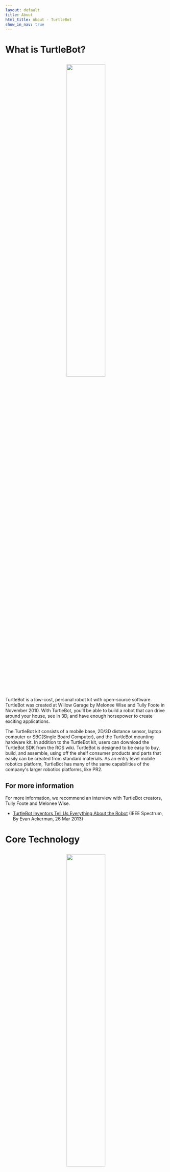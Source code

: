 ```yaml
---
layout: default
title: About
html_title: About - TurtleBot
show_in_nav: true
---
```


# What is TurtleBot?

<div style=" text-align:center ; padding:10px; ">
  <img id="rider" src="{{ site.baseurl }}/assets/images/turtlebot_rider.jpg" alt="" style="width:50%; max-width:1042px;"/>
</div>

TurtleBot is a low-cost, personal robot kit with open-source software. TurtleBot was created at Willow Garage by Melonee Wise and Tully Foote in November 2010. With TurtleBot, you’ll be able to build a robot that can drive around your house, see in 3D, and have enough horsepower to create exciting applications.

The TurtleBot kit consists of a mobile base, 2D/3D distance sensor, laptop computer or SBC(Single Board Computer), and the TurtleBot mounting hardware kit. In addition to the TurtleBot kit, users can download the TurtleBot SDK from the ROS wiki. TurtleBot is designed to be easy to buy, build, and assemble, using off the shelf consumer products and parts that easily can be created from standard materials. As an entry level mobile robotics platform, TurtleBot has many of the same capabilities of the company's larger robotics platforms, like PR2.

## For more information

For more information, we recommend an interview with TurtleBot creators, Tully Foote and Melonee Wise.

- [TurtleBot Inventors Tell Us Everything About the Robot](http://spectrum.ieee.org/automaton/robotics/diy/interview-turtlebot-inventors-tell-us-everything-about-the-robot) (IEEE Spectrum, By Evan Ackerman, 26 Mar 2013)

# Core Technology

<div style=" text-align:center ; padding:10px; ">
  <img id="rider" src="{{ site.baseurl }}/assets/images/robot_comic_navigation.png" alt="" style="width:50%; max-width:1042px;"/>
</div>

The TurtleBot's core technology is SLAM and Navigation, making it suitable for home service robots. The TurtleBot can run SLAM(simultaneous localization and mapping) algorithms to build a map and can drive around your room. Also, it can be controlled remotely from a laptop, joypad or Android-based smart phone. The TurtleBot can also follow a person's legs as they walk in a room. Also included are the ROS arm navigation capabilities, an arm attachment that has been developed for manipulating objects.

# History

<div style=" text-align:center ; padding:10px; ">
  <img id="rider" src="{{ site.baseurl }}/assets/images/turtlebot_history.gif" alt="" style="width:50%; max-width:1042px;"/>
</div>

## TurtleBot1

TurtleBot1 consists of an iRobot Create base, a 3,000mAh battery pack, a TurtleBot power board with gyro, a Kinect sensor, an Asus 1215N laptop with a dual core processor, and a hardware mounting kit attaching everything together and adding future sensors. The first TurtleBot was created at Willow Garage by Melonee Wise and Tully Foote in November 2010.

## TurtleBot2

TurtleBot2 consists of an Yujin Kobuki base, a 2,200mAh battery pack, a Kinect sensor, an Asus 1215N laptop with a dual core processor, fast charger, charging dock, and a hardware mounting kit attaching everything together and adding future sensors. [Turtlebot2 was released on Oct 2012](http://spectrum.ieee.org/automaton/robotics/diy/turtlebot-2-now-available-for-preorder-from-clearpath-robotics).

## TurtleBot3

TurtleBot3 is made up of modular plates that users can customize the shape. Available in two sizes: small size BURGER and medium size WAFFLE. TurtleBot3 consists of a base, a 1,800mAh battery pack, a 360 degree LIDAR(+ RealSense camera for WAFFLE kit), an SBC(single board computer: Raspberry PI 3 and Intel Joule 570x) and a hardware mounting kit attaching everything together and adding future sensors. Turtlebot 3 will be released in May 2017.

- [Robotis and OSRF Announce TurtleBot 3 Smaller, Cheaper, and Modular](http://spectrum.ieee.org/automaton/robotics/diy/robotis-and-osrf-announce-turtlebot-3-smaller-cheaper-and-modular) (IEEE Spectrum, By Evan Ackerman, 12 Oct 2016)


# TurtleBot From Wikipedia

- [https://en.wikipedia.org/wiki/Turtlebot](https://en.wikipedia.org/wiki/Turtlebot)

